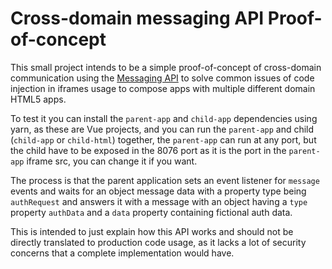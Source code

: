 # Cross-domain messaging API Proof-of-concept

This small project intends to be a simple proof-of-concept of cross-domain
communication using the [Messaging API](https://developer.mozilla.org/en-US/docs/Web/API/Window/postMessage)
to solve common issues of code injection in iframes usage to compose apps
with multiple different domain HTML5 apps.

To test it you can install the `parent-app` and `child-app` dependencies using
yarn, as these are Vue projects, and you can run the `parent-app` and child
(`child-app` or `child-html`) together, the `parent-app` can run at any port,
but the child have to be exposed in the 8076 port as it is the port in the
`parent-app` iframe src, you can change it if you want.

The process is that the parent application sets an event listener for `message`
events and waits for an object message data with a property type being
`authRequest` and answers it with a message with an object having a `type`
property `authData` and a `data` property containing fictional auth data.

This is intended to just explain how this API works and should not be directly
translated to production code usage, as it lacks a lot of security concerns
that a complete implementation would have.
